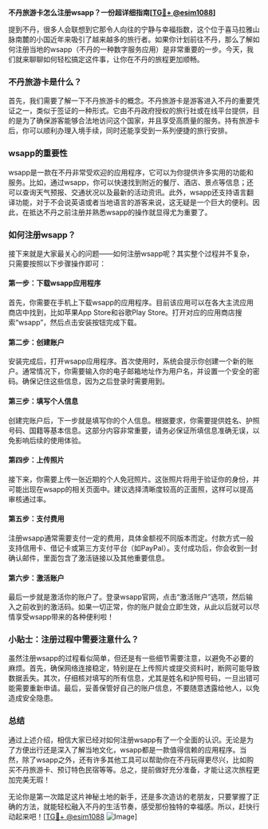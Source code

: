 **不丹旅游卡怎么注册wsapp？一份超详细指南[[TG💪+ @esim1088](https://t.me/s/esim1088)]**

提到不丹，很多人会联想到它那令人向往的宁静与幸福指数，这个位于喜马拉雅山脉南麓的小国近年来吸引了越来越多的旅行者。如果你计划前往不丹，那么了解如何注册当地的wsapp（不丹的一种数字服务应用）是非常重要的一步。今天，我们就来聊聊如何轻松搞定这件事，让你在不丹的旅程更加顺畅。

### 不丹旅游卡是什么？

首先，我们需要了解一下不丹旅游卡的概念。不丹旅游卡是游客进入不丹的重要凭证之一，类似于签证的一种形式。它由不丹政府授权的旅行社或在线平台提供，目的是为了确保游客能够合法地访问这个国家，并且享受高质量的服务。持有旅游卡后，你可以顺利办理入境手续，同时还能享受到一系列便捷的旅行安排。

### wsapp的重要性

wsapp是一款在不丹非常受欢迎的应用程序，它可以为你提供许多实用的功能和服务。比如，通过wsapp，你可以快速找到附近的餐厅、酒店、景点等信息；还可以查询天气预报、交通状况以及最新的活动资讯。此外，wsapp还支持语言翻译功能，对于不会说英语或者当地语言的游客来说，这无疑是一个巨大的便利。因此，在抵达不丹之前注册并熟悉wsapp的操作就显得尤为重要了。

### 如何注册wsapp？

接下来就是大家最关心的问题——如何注册wsapp呢？其实整个过程并不复杂，只需要按照以下步骤操作即可：

#### 第一步：下载wsapp应用程序
首先，你需要在手机上下载wsapp的应用程序。目前该应用可以在各大主流应用商店中找到，比如苹果App Store和谷歌Play Store。打开对应的应用商店搜索“wsapp”，然后点击安装按钮完成下载。

#### 第二步：创建账户
安装完成后，打开wsapp应用程序。首次使用时，系统会提示你创建一个新的账户。通常情况下，你需要输入你的电子邮箱地址作为用户名，并设置一个安全的密码。确保记住这些信息，因为之后登录时需要用到。

#### 第三步：填写个人信息
创建完账户后，下一步就是填写你的个人信息。根据要求，你需要提供姓名、护照号码、国籍等基本信息。这部分内容非常重要，请务必保证所填信息准确无误，以免影响后续的使用体验。

#### 第四步：上传照片
接下来，你需要上传一张近期的个人免冠照片。这张照片将用于验证你的身份，并可能出现在wsapp的相关页面中。建议选择清晰度较高的正面照，这样可以提高审核通过率。

#### 第五步：支付费用
注册wsapp通常需要支付一定的费用，具体金额视不同版本而定。付款方式一般支持信用卡、借记卡或第三方支付平台（如PayPal）。支付成功后，你会收到一封确认邮件，里面包含了激活链接以及其他重要信息。

#### 第六步：激活账户
最后一步就是激活你的账户了。登录wsapp官网，点击“激活账户”选项，然后输入之前收到的激活码。如果一切正常，你的账户就会立即生效，从此以后就可以尽情享受wsapp带来的各种便利啦！

### 小贴士：注册过程中需要注意什么？

虽然注册wsapp的过程看似简单，但还是有一些细节需要注意，以避免不必要的麻烦。首先，确保网络连接稳定，特别是在上传照片或提交资料时，断网可能导致数据丢失。其次，仔细核对填写的所有信息，尤其是姓名和护照号码，一旦出错可能需要重新申请。最后，妥善保管好自己的账户信息，不要随意透露给他人，以免造成安全隐患。

### 总结

通过上述介绍，相信大家已经对如何注册wsapp有了一个全面的认识。无论是为了方便出行还是深入了解当地文化，wsapp都是一款值得信赖的应用程序。当然，除了wsapp之外，还有许多其他工具可以帮助你在不丹玩得更尽兴，比如购买不丹旅游卡、预订特色民宿等等。总之，提前做好充分准备，才能让这次旅程更加完美无瑕！

无论你是第一次踏足这片神秘土地的新手，还是多次造访的老朋友，只要掌握了正确的方法，就能轻松融入不丹的生活节奏，感受那份独特的幸福感。所以，赶快行动起来吧！[[TG💪+ @esim1088](https://t.me/s/esim1088) ![Image](https://i.postimg.cc/4NQfJmqS/Snipaste-2025-05-13-00-14-12.png)]